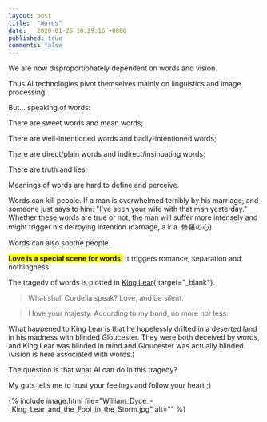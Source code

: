 ```yaml
---
layout: post
title:  "Words"
date:   2020-01-25 10:29:16 +0800
published: true
comments: false
---
```

We are now disproportionately dependent on words and vision.

Thus AI technologies pivot themselves mainly on linguistics and image processing.

But... speaking of words:

There are sweet words and mean words;

There are well-intentioned words and badly-intentioned words;

There are direct/plain words and indirect/insinuating words;

There are truth and lies;

Meanings of words are hard to define and perceive.

Words can kill people. If a man is overwhelmed terribly by his marriage, and someone just says to him: "I've seen your wife with that man yesterday." Whether these words are true or not, the man will suffer more intensely and might trigger his detroying intention (carnage, a.k.a. 修羅の心).

Words can also soothe people.

<span style="background-color: #FFFF00; "><b>Love is a special scene for words.</b></span> It triggers romance, separation and nothingness.

The tragedy of words is plotted in [King Lear](https://en.wikipedia.org/wiki/King_Lear){:target="_blank"}. 

> What shall Cordelia speak?
> Love, and be silent.

> I love your majesty.
> According to my bond, no more nor less. 

What happened to King Lear is that he hopelessly drifted in a deserted land in his madness with blinded Gloucester. They were both deceived by words, and King Lear was blinded in mind and Gloucester was actually blinded. (vision is here associated with words.)

The question is that what AI can do in this tragedy?

My guts tells me to trust your feelings and follow your heart ;)

{% include image.html file="William_Dyce_-_King_Lear_and_the_Fool_in_the_Storm.jpg" alt="" %}









